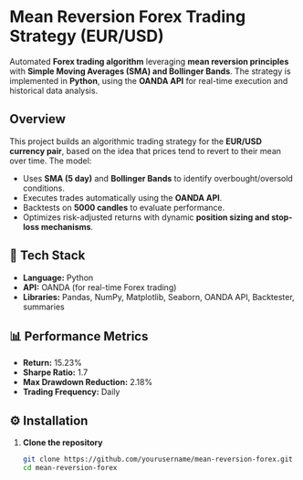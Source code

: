 
#  Mean Reversion Forex Trading Strategy (EUR/USD)  
Automated **Forex trading algorithm** leveraging **mean reversion principles** with **Simple Moving Averages (SMA) and Bollinger Bands**. The strategy is implemented in **Python**, using the **OANDA API** for real-time execution and historical data analysis.

##  Overview  
This project builds an algorithmic trading strategy for the **EUR/USD currency pair**, based on the idea that prices tend to revert to their mean over time. The model:  
- Uses **SMA (5 day)** and **Bollinger Bands** to identify overbought/oversold conditions.  
- Executes trades automatically using the **OANDA API**.  
- Backtests on **5000 candles** to evaluate performance.  
- Optimizes risk-adjusted returns with dynamic **position sizing and stop-loss mechanisms**.  

## 🔧 Tech Stack  
- **Language:** Python  
- **API:** OANDA (for real-time Forex trading)  
- **Libraries:** Pandas, NumPy, Matplotlib, Seaborn, OANDA API, Backtester, summaries  

## 📊 Performance Metrics  
- **Return:** 15.23%  
- **Sharpe Ratio:** 1.7  
- **Max Drawdown Reduction:** 2.18%  
- **Trading Frequency:** Daily  

## ⚙️ Installation  
1. **Clone the repository**  
   ```bash
   git clone https://github.com/yourusername/mean-reversion-forex.git
   cd mean-reversion-forex
